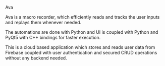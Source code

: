 Ava

Ava is a macro recorder, which efficiently reads and tracks the user inputs and replays them whenever needed.

The automations are done with Python and UI is coupled with Python and PyQt5 with C++ bindings for faster execution. 

This is a cloud based application which stores and reads user data from Firebase coupled with user authentication and secured CRUD operations without any backend needed. 
